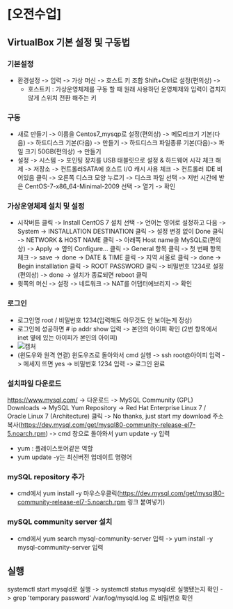 # [오전수업]
## VirtualBox 기본 설정 및 구동법
### 기본설정
- 환경설정 -> 입력 -> 가상 머신 -> 호스트 키 조합 Shift+Ctrl로 설정(편의상) -> 
  - 호스트키 : 가상운영체제를 구동 할 때 원래 사용하던 운영체제와 입력이 겹치지 않게 스위치 전환 해주는 키 
### 구동
- 새로 만들기 -> 이름을 Centos7_mysqp로 설정(편의상) -> 메모리크기 기본(다음) -> 하드디스크 기본(다음) -> 만들기 -> 하드디스크 파일종류 기본(다음)-> 파일 크기 50GB(편의상) -> 만들기
- 설정 -> 시스템 -> 포인팅 장치를 USB 태블릿으로 설정 & 하드웨어 시각 체크 해제
       -> 저장소 -> 컨트롤러SATA에 호스트 I/O 캐시 사용 체크 -> 컨트롤러 IDE 비어있음 클릭 -> 오른쪽 디스크 모양 누르기 -> 디스크 파일 선택 -> 저번 시간에 받은 CentOS-7-x86_64-Minimal-2009           선택 -> 열기 -> 확인
### 가상운영체제 설치 및 설정     
- 시작버튼 클릭 -> Install CentOS 7 설치 선택 -> 언어는 영어로 설정하고 다음 -> System -> INSTALLATION DESTINATION 클릭 -> 설정 변경 없이 Done 클릭 -> NETWORK & HOST NAME 클릭 -> 아래쪽 Host name을 MySQL로(편의상) -> Apply -> 옆의 Configure... 클릭 -> General 항목 클릭 -> 첫 번째 항목 체크 -> save -> done -> DATE & TIME 클릭 -> 지역 서울로 클릭 -> done -> Begin installlation 클릭 -> ROOT PASSWORD 클릭 -> 비밀번호 1234로 설정(편의상) -> done -> 설치가 종료되면 reboot 클릭
- 윗쪽의 머신 -> 설정 -> 네트워크 -> NAT를 어댑터에브리지 -> 확인

### 로그인
- 로그인명 root / 비밀번호 1234(입력해도 아무것도 안 보이는게 정상)
- 로그인에 성공하면 # ip addr show 입력 -> 본인의 아이피 확인 (2번 항목에서 inet 옆에 있는 아이피가 본인의 아이피)
- ![캡처](https://user-images.githubusercontent.com/95197594/151470802-c48dc366-c2cf-455d-b119-77e837d55aae.PNG)
- (윈도우와 원격 연결) 윈도우즈로 돌아와서 cmd 실행 -> ssh root@아이피 입력 -> 메세지 뜨면 yes -> 비밀번호 1234 입력 -> 로그인 완료 

### 설치파일 다운로드
https://www.mysql.com/ -> 다운로드 -> MySQL Community (GPL) Downloads -> MySQL Yum Repository -> Red Hat Enterprise Linux 7 / Oracle Linux 7 (Architecture) 클릭 -> No thanks, just start my download 주소 복사(https://dev.mysql.com/get/mysql80-community-release-el7-5.noarch.rpm) -> cmd 창으로 돌아와서 yum update -y 입력
  - yum : 플레이스토어같은 역할
  - yum update -y는 최신버전 업데이트 명령어

### mySQL repository 추가
- cmd에서 yum install -y 마우스우클릭(https://dev.mysql.com/get/mysql80-community-release-el7-5.noarch.rpm 링크 붙여넣기) 

### mySQL community server 설치
- cmd에서 yum search mysql-community-server 입력 -> yum install -y mysql-community-server 입력

## 실행
systemctl start mysqld로 실행 -> systemctl status mysqld로 실행됐는지 확인 -> grep 'temporary password' /var/log/mysqld.log 로 비밀번호 확인  


